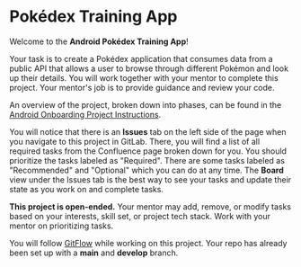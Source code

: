 # Pokédex Training App

Welcome to the **Android Pokédex Training App**!

Your task is to create a Pokédex application that consumes data from a public API that allows a user to browse through different Pokémon and look up their details. You will work together with your mentor to complete this project. Your mentor's job is to provide guidance and review your code.

An overview of the project, broken down into phases, can be found in the [Android Onboarding Project Instructions](https://konradgroup.atlassian.net/wiki/spaces/DEV/pages/edit-v2/3628433563?draftShareId=cce4e49f-7503-454e-9739-73634d9e60e6).

You will notice that there is an **Issues** tab on the left side of the page when you navigate to this project in GitLab. There, you will find a list of all required tasks from the Confluence page broken down for you. You should prioritize the tasks labeled as "Required". There are some tasks labeled as "Recommended" and "Optional" which you can do at any time. The **Board** view under the Issues tab is the best way to see your tasks and update their state as you work on and complete tasks.

**This project is open-ended.** Your mentor may add, remove, or modify tasks based on your interests, skill set, or project tech stack. Work with your mentor on prioritizing tasks.

You will follow [GitFlow](https://www.atlassian.com/git/tutorials/comparing-workflows/gitflow-workflow) while working on this project. Your repo has already been set up with a **main** and **develop** branch.
